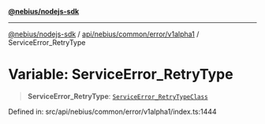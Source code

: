 [**@nebius/nodejs-sdk**](../../../../../../README.md)

***

[@nebius/nodejs-sdk](../../../../../../README.md) / [api/nebius/common/error/v1alpha1](../README.md) / ServiceError\_RetryType

# Variable: ServiceError\_RetryType

> **ServiceError\_RetryType**: [`ServiceError_RetryTypeClass`](../type-aliases/ServiceError_RetryTypeClass.md)

Defined in: src/api/nebius/common/error/v1alpha1/index.ts:1444
